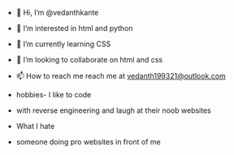 - 👋 Hi, I’m @vedanthkante
- 👀 I’m interested in html and python
- 🌱 I’m currently learning CSS
- 💞️ I’m looking to collaborate on html and css
- 📫 How to reach me reach me at vedanth199321@outlook.com

-  hobbies- I like to code 
-  with reverse engineering and laugh at their noob websites

-  What I hate
- someone doing pro websites in front of me

<!---
vedanthkante/vedanthkante is a ✨ special ✨ repository because its `README.md` (this file) appears on your GitHub profile.
You can click the Preview link to take a look at your changes.
--->

